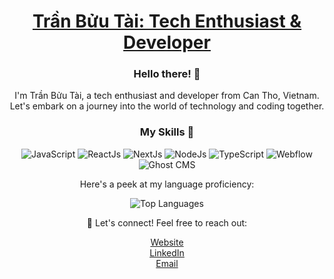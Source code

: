<div align="center">

# [Trần Bửu Tài: Tech Enthusiast & Developer](https://www.tranbuutai.com)

### Hello there! 👋

I'm Trần Bửu Tài, a tech enthusiast and developer from Can Tho, Vietnam. Let's embark on a journey into the world of technology and coding together.

### My Skills 🚀

![JavaScript](https://img.shields.io/badge/-JavaScript-yellow?style=for-the-badge&logo=javascript)
![ReactJs](https://img.shields.io/badge/-ReactJs-blue?style=for-the-badge&logo=react)
![NextJs](https://img.shields.io/badge/-NextJs-black?style=for-the-badge&logo=next.js)
![NodeJs](https://img.shields.io/badge/-NodeJs-green?style=for-the-badge&logo=node.js)
![TypeScript](https://img.shields.io/badge/-TypeScript-blueviolet?style=for-the-badge&logo=typescript)
![Webflow](https://img.shields.io/badge/-Webflow-brightgreen?style=for-the-badge&logo=webflow)
![Ghost CMS](https://img.shields.io/badge/-Ghost%20CMS-lightgrey?style=for-the-badge&logo=ghost)

Here's a peek at my language proficiency:

![Top Languages](https://github-readme-stats.vercel.app/api/top-langs/?username=tranbuutai&layout=compact)

🌟 Let's connect! Feel free to reach out:

[Website](https://www.tranbuutai.com)  
[LinkedIn](https://www.linkedin.com/in/tranbuutai)  
[Email](mailto:tranbuutai80@gmail.com)  

</div>
